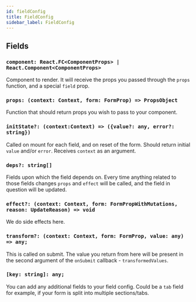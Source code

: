 ```yaml
---
id: fieldConfig
title: FieldConfig
sidebar_label: FieldConfig
---
```


## Fields

### `component: React.FC<ComponentProps> | React.Component<ComponentProps>`

Component to render. It will receive the props you passed through the `props` function, and a special `field` prop.

### `props: (context: Context, form: FormProp) => PropsObject`

Function that should return props you wish to pass to your component.

### `initState?: (context:Context) => ({value?: any, error?: string})`

Called on mount for each field, and on reset of the form. Should return initial `value` and/or `error`.
Receives `context` as an argument.

### `deps?: string[]`

Fields upon which the field depends on. Every time anything related to those fields changes `props` and `effect` will be called,
and the field in question will be updated.

### `effect?: (context: Context, form: FormPropWithMutations, reason: UpdateReason) => void`

We do side effects here.

### `transform?: (context: Context, form: FormProp, value: any) => any;`

This is called on submit. The value you return from here will be present in the second argument of the `onSubmit` callback - `transformedValues`.

### `[key: string]: any;`

You can add any additional fields to your field config. Could be a `tab` field for example, if your form is split into multiple sections/tabs.
